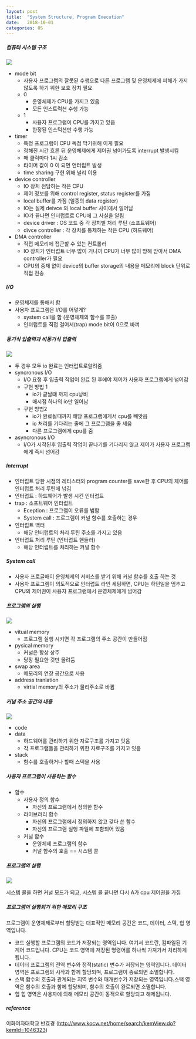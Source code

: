 ```yaml
---
layout: post
title:  "System Structure, Program Execution"
date:   2018-10-01
categories: OS
---
```


##### 컴퓨터 시스템 구조

![](/image/os101.png)

- mode bit
  - 사용자 프로그램의 잘못된 수행으로 다른 프로그램 및 운영체제에 피해가 가지 않도록 하기 위한 보호 장치 필요
  - 0
    - 운영체제가 CPU를 가지고 있음
    - 모든 인스트럭션 수행 가능
  - 1
    - 사용자 프로그램이 CPU를 가지고 있음
    - 한정된 인스턱션만 수행 가능
- timer
  - 특정 프로그램이 CPU 독점 막기위해 이게 필요
  - 정해진 시간 흐른 뒤 운영체제에게 제어권 넘어가도록 interrupt 발생시킴
  - 매 클럭마다 1씨 감소
  - 타이머 값이 0 이 되면 언터럽트 발생
  - time sharing 구현 위해 널리 이용
- device controller
  - IO 장치 전담하는 작은 CPU
  - 제어 정보를 위해 control register, status register를 가짐
  - local buffer를 가짐 (일종의 data register)
  - IO는 실제 deivce 와 local buffer 사이에서 일어남
  - IO가 끝나면 인터럽트로 CPU에 그 사실을 알림
  - device driver : OS 코드 중 각 장치별 처리 루틴 (소프트웨어)
  - divce controller : 각 장치를 통제하는 작은 CPU (하드웨어)
- DMA controller
  - 직접 메모리에 접근할 수 있는 컨트롤러
  - IO 장치가 인터럽트 너무 많이 거니까 CPU가 너무 많이 방해 받아서 DMA controller가 필요
  - CPU의 중재 없이 device의 buffer storage의 내용을 메모리에 block 단위로 직접 전송

##### I/O

- 운영체제를 통해서 함
- 사용자 프로그램은 I/O를 어덯게?
  - system call을 함 (운영체제의 함수를 호출)
  - 인터럽트를 직접 걸어서(trap) mode bit이 0으로 바껴

##### 동기식 입출력과 비동기식 입출력

![](/image/oss0111.png)

- 두 경우 모두 io 완료는 인터럽트로알려줌
- syncronous I/O
  - I/O 요청 후 입출력 작업이 완료 된 후에야 제어가 사용자 프로그램에게 넘어감
  - 구현 방법 1
    - io가 긑날떄 까지 cpu낭비
    - 매시점 하나의 io만 일어남
  - 구현 방법2
    - io가 완료될때까지 해당 프로그램에게서 cpu를 빼앗음
    - io 처리를 기다리는 줄에 그 프로그램을 줄 세움
    - 다른 프로그램에게 cpu를 줌
- asyncronous I/O
  - I/O가 시작된후 입출력 작업이 끝나기를 기다리지 않고 제어가 사용자 프로그램에게 즉시 넘어감

##### Interrupt

- 인터럽트 당한 시점의 레티스터와 program counter를 save한 후 CPU의 제어를 인터럽트 처리 루틴에 넘김
- 인터럽트 : 하드웨어가 발생 시킨 인터럽트
- trap : 소프트웨어 인터럽트
  - Eception : 프로그램이 오류를 범함
  - System call : 프로그램이 커널 함수를 호출하는 경우
- 인터럽트 백터
  - 해당 인터럽트의 처리 루틴 주소를 가지고 있음
- 인터럽트 처리 루틴 (인터럽트 핸들러)
  - 해당 인터럽트를 처리하는 커널 함수

##### System call

- 사용자 프로글매이 운영체제의 서비스를 받기 위해 커널 함수를 호출 하는 것
- 사용자 프로그램이 의도적으로 인터럽트 라인 세팅하면, CPU는 하던일을 멈추고 CPU의 제어권이 사용자 프로그램에서 운영체제에게 넘어감

##### 프로그램의 실행

![](/image/os103.png)

- vitual memory
  - 프로그램 실행 시키면 각 프로그램의 주소 공간이 만들어짐
- pysical memory
  - 커널은 항상 상주
  - 당장 필요한 것만 올려둠
- swap area
  - 메모리의 연장 공간으로 사용
- address tranlation
  - virtial memory의 주소가 물리주소로 바뀜

##### 커널 주소 공간의 내용

![](/image/os104.png)

- code
- data
  - 하드웨어를 관리하기 위한 자료구조를 가지고 잇음
  - 각 프로그램들을 관리하기 위한 자료구조를 가지고 잇음 
- stack
  - 함수를 호출하거나 할때 스택을 사용

##### 사용자 프로그램이 사용하는 함수

- 함수
  - 사용자 정의 함수
    - 자신의 프로그램에서 정의한 함수
  - 라이브러리 함수
    - 자신의 프로그램에서 정의하지 않고 갖다 쓴 함수
    - 자신의 프로그램 실행 파일에 포함되어 있음
  - 커널 함수
    - 운영체제 프로그램의 함수
    - 커널 함수의 호출 == 시스템 콜

##### 프로그램의 실행

![](/image/oss0112.png)

시스템 콜을 하면 커널 모드가 되고, 시스템 콜 끝나면 다시 A가 cpu 제어권을 가짐

##### 프로그램이 실행되기 위한 메모리 구조

프로그램이 운영체제로부터 할당받는 대표적인 메모리 공간은 코드, 데이터, 스텍, 힙 영역입니다.

- 코드 
  실행할 프로그램의 코드가 저장되는 영역입니다. 여기서 코드란, 컴파일된 기계어 코드입니다. CPU는 코드 영역에 저장된 명령어를 하나씩 가져가서 처리하게 됩니다.
- 데이터
  프로그램의 전역 변수와 정적(static) 변수가 저장되는 영역입니다. 데이터 영역은 프로그램의 시작과 함께 할당되며, 프로그램이 종료되면 소멸합니다.
- 스택
  함수의 호출과 관계되는 지역 변수와 매개변수가 저장되는 영역입니다.스택 영역은 함수의 호출과 함께 할당되며, 함수의 호출이 완료되면 소멸합니다.
- 힙
  힙 영역은 사용자에 의해 메모리 공간이 동적으로 할당되고 해제됩니다.

##### reference

이화여자대학교 반효경 (http://www.kocw.net/home/search/kemView.do?kemId=1046323)